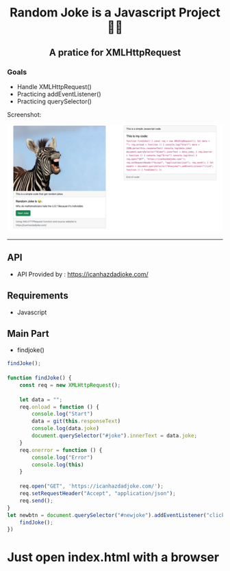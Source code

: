 <div>
  <h1 align="center">Random Joke is a Javascript Project 🧑‍💻</h1>
  <h2 align="center"> A pratice for XMLHttpRequest</h2>
<h3>Goals</h3>
  <ul>
  <li>
    Handle XMLHttpRequest()
  </li>
  <li>
    Practicing addEventListener()
  </li>
  <li>
    Practicing querySelector()
  </li>

   </ul>

  <p>
    Screenshot:
  </p>

  <a href="">
    <img
      alt="A random joke"
      src="screenshot.jpg"
    />
  </a>
</div>

<hr />

## API
- API Provided by : https://icanhazdadjoke.com/

## Requirements
- Javascript

## Main Part

- findjoke()


```javascript
findJoke();

function findJoke() {
    const req = new XMLHttpRequest();

    let data = "";
    req.onload = function () {
        console.log("Start")
        data = git(this.responseText)
        console.log(data.joke)
        document.querySelector("#joke").innerText = data.joke;
    }
    req.onerror = function () {
        console.log("Error")
        console.log(this)
    }

    req.open("GET", 'https://icanhazdadjoke.com/');
    req.setRequestHeader("Accept", "application/json");
    req.send();
}
let newbtn = document.querySelector("#newjoke").addEventListener("click", function () {
    findJoke();
})

```
# Just open index.html with a browser